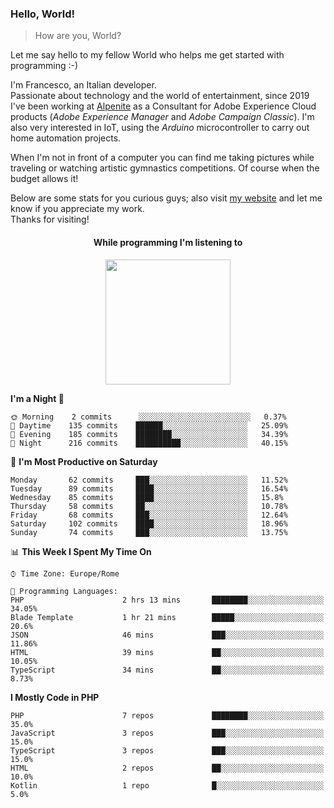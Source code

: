 ### Hello, World!

> How are you, World?

Let me say hello to my fellow World who helps me get started with programming :-)

I'm Francesco, an Italian developer.  
Passionate about technology and the world of entertainment, since 2019 I've been working at [Alpenite](https://www.alpenite.com) as a Consultant for Adobe Experience Cloud products (*Adobe Experience Manager* and *Adobe Campaign Classic*). I'm also very interested in IoT, using the *Arduino* microcontroller to carry out home automation projects.

When I'm not in front of a computer you can find me taking pictures while traveling or watching artistic gymnastics competitions. Of course when the budget allows it!

Below are some stats for you curious guys; also visit [my website](https://www.francescorega.eu) and let me know if you appreciate my work.  
Thanks for visiting!

<div align="center">
  <h4>While programming I'm listening to</h4>
  <a href="https://apps.francescorega.eu/now-playing/11147232609" target="_blank"><img src="https://apps.francescorega.eu/now-playing/11147232609" width="200"></a>
</div>

<!--START_SECTION:waka-->
**I'm a Night 🦉** 

```text
🌞 Morning    2 commits      ░░░░░░░░░░░░░░░░░░░░░░░░░   0.37% 
🌆 Daytime    135 commits    ██████░░░░░░░░░░░░░░░░░░░   25.09% 
🌃 Evening    185 commits    ████████░░░░░░░░░░░░░░░░░   34.39% 
🌙 Night      216 commits    ██████████░░░░░░░░░░░░░░░   40.15%

```
📅 **I'm Most Productive on Saturday** 

```text
Monday       62 commits     ███░░░░░░░░░░░░░░░░░░░░░░   11.52% 
Tuesday      89 commits     ████░░░░░░░░░░░░░░░░░░░░░   16.54% 
Wednesday    85 commits     ████░░░░░░░░░░░░░░░░░░░░░   15.8% 
Thursday     58 commits     ██░░░░░░░░░░░░░░░░░░░░░░░   10.78% 
Friday       68 commits     ███░░░░░░░░░░░░░░░░░░░░░░   12.64% 
Saturday     102 commits    ████░░░░░░░░░░░░░░░░░░░░░   18.96% 
Sunday       74 commits     ███░░░░░░░░░░░░░░░░░░░░░░   13.75%

```


📊 **This Week I Spent My Time On** 

```text
⌚︎ Time Zone: Europe/Rome

💬 Programming Languages: 
PHP                      2 hrs 13 mins       ████████░░░░░░░░░░░░░░░░░   34.05% 
Blade Template           1 hr 21 mins        █████░░░░░░░░░░░░░░░░░░░░   20.6% 
JSON                     46 mins             ███░░░░░░░░░░░░░░░░░░░░░░   11.86% 
HTML                     39 mins             ██░░░░░░░░░░░░░░░░░░░░░░░   10.05% 
TypeScript               34 mins             ██░░░░░░░░░░░░░░░░░░░░░░░   8.73%

```

**I Mostly Code in PHP** 

```text
PHP                      7 repos             ████████░░░░░░░░░░░░░░░░░   35.0% 
JavaScript               3 repos             ███░░░░░░░░░░░░░░░░░░░░░░   15.0% 
TypeScript               3 repos             ███░░░░░░░░░░░░░░░░░░░░░░   15.0% 
HTML                     2 repos             ██░░░░░░░░░░░░░░░░░░░░░░░   10.0% 
Kotlin                   1 repo              █░░░░░░░░░░░░░░░░░░░░░░░░   5.0%

```



<!--END_SECTION:waka-->
